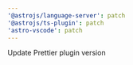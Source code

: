 ```yaml
---
'@astrojs/language-server': patch
'@astrojs/ts-plugin': patch
'astro-vscode': patch
---
```


Update Prettier plugin version
